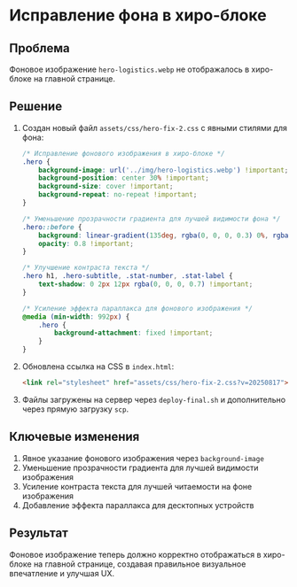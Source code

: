 # Исправление фона в хиро-блоке

## Проблема
Фоновое изображение `hero-logistics.webp` не отображалось в хиро-блоке на главной странице.

## Решение
1. Создан новый файл `assets/css/hero-fix-2.css` с явными стилями для фона:
   ```css
   /* Исправление фонового изображения в хиро-блоке */
   .hero {
       background-image: url('../img/hero-logistics.webp') !important;
       background-position: center 30% !important;
       background-size: cover !important;
       background-repeat: no-repeat !important;
   }

   /* Уменьшение прозрачности градиента для лучшей видимости фона */
   .hero::before {
       background: linear-gradient(135deg, rgba(0, 0, 0, 0.3) 0%, rgba(0, 0, 0, 0.1) 100%) !important;
       opacity: 0.8 !important;
   }

   /* Улучшение контраста текста */
   .hero h1, .hero-subtitle, .stat-number, .stat-label {
       text-shadow: 0 2px 12px rgba(0, 0, 0, 0.7) !important;
   }

   /* Усиление эффекта параллакса для фонового изображения */
   @media (min-width: 992px) {
       .hero {
           background-attachment: fixed !important;
       }
   }
   ```

2. Обновлена ссылка на CSS в `index.html`:
   ```html
   <link rel="stylesheet" href="assets/css/hero-fix-2.css?v=20250817">
   ```

3. Файлы загружены на сервер через `deploy-final.sh` и дополнительно через прямую загрузку `scp`.

## Ключевые изменения
1. Явное указание фонового изображения через `background-image`
2. Уменьшение прозрачности градиента для лучшей видимости изображения
3. Усиление контраста текста для лучшей читаемости на фоне изображения
4. Добавление эффекта параллакса для десктопных устройств

## Результат
Фоновое изображение теперь должно корректно отображаться в хиро-блоке на главной странице, создавая правильное визуальное впечатление и улучшая UX.

